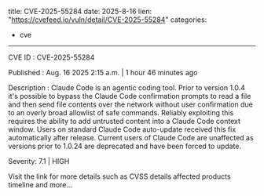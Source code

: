  
title: CVE-2025-55284
date: 2025-8-16
lien: "https://cvefeed.io/vuln/detail/CVE-2025-55284"
categories:
  - cve
---

CVE ID : CVE-2025-55284

Published :  Aug. 16
2025
2:15 a.m. | 1 hour
46 minutes ago

Description : Claude Code is an agentic coding tool. Prior to version 1.0.4
it's possible to bypass the Claude Code confirmation prompts to read a file and then send file contents over the network without user confirmation due to an overly broad allowlist of safe commands. Reliably exploiting this requires the ability to add untrusted content into a Claude Code context window. Users on standard Claude Code auto-update received this fix automatically after release. Current users of Claude Code are unaffected
as versions prior to 1.0.24 are deprecated and have been forced to update.

Severity: 7.1 | HIGH

Visit the link for more details
such as CVSS details
affected products
timeline
and more...
